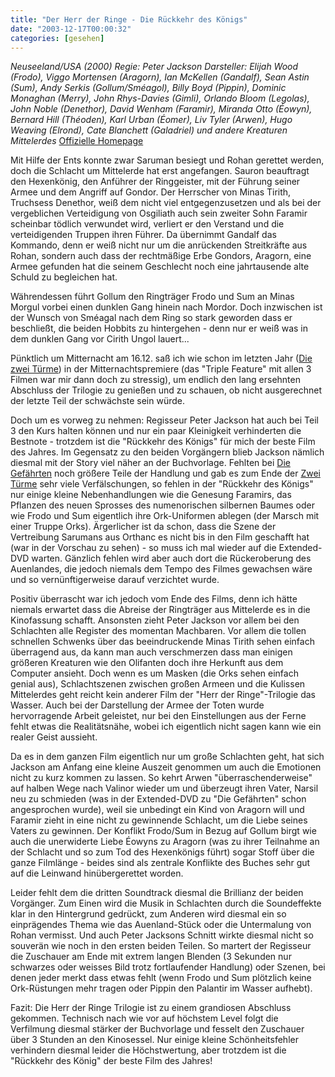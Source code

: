 ```yaml
---
title: "Der Herr der Ringe - Die Rückkehr des Königs"
date: "2003-12-17T00:00:32"
categories: [gesehen]
---
```


*Neuseeland/USA (2000)
Regie: Peter Jackson
Darsteller: Elijah Wood (Frodo), Viggo Mortensen (Aragorn), Ian McKellen (Gandalf), Sean Astin (Sum), Andy Serkis (Gollum/Sméagol), Billy Boyd (Pippin), Dominic Monaghan (Merry), John Rhys-Davies (Gimli), Orlando Bloom (Legolas), John Noble (Denethor), David Wenham (Faramir), Miranda Otto (Éowyn), Bernard Hill (Théoden), Karl Urban (Éomer), Liv Tyler (Arwen), Hugo Weaving (Elrond), Cate Blanchett (Galadriel) und andere Kreaturen Mittelerdes*
[Offizielle Homepage](http://www.derherrderringe-film.de/)

Mit Hilfe der Ents konnte zwar Saruman besiegt und Rohan gerettet werden, doch die Schlacht um Mittelerde hat erst angefangen. Sauron beauftragt den Hexenkönig, den Anführer der Ringgeister, mit der Führung seiner Armee und dem Angriff auf Gondor. Der Herrscher von Minas Tirith, Truchsess Denethor, weiß dem nicht viel entgegenzusetzen und als bei der vergeblichen Verteidigung von Osgiliath auch sein zweiter Sohn Faramir scheinbar tödlich verwundet wird, verliert er den Verstand und die verteidigenden Truppen ihren Führer. Da übernimmt Gandalf das Kommando, denn er weiß nicht nur um die anrückenden Streitkräfte aus Rohan, sondern auch dass der rechtmäßige Erbe Gondors, Aragorn, eine Armee gefunden hat die seinem Geschlecht noch eine jahrtausende alte Schuld zu begleichen hat.

Währendessen führt Gollum den Ringträger Frodo und Sum an Minas Morgul vorbei einen dunklen Gang hinein nach Mordor. Doch inzwischen ist der Wunsch von Sméagal nach dem Ring so stark geworden dass er beschließt, die beiden Hobbits zu hintergehen - denn nur er weiß was in dem dunklen Gang vor Cirith Ungol lauert...

Pünktlich um Mitternacht am 16.12. saß ich wie schon im letzten Jahr ([Die zwei Türme](/blog/2002/12/18/der-herr-der-ringe-die-zwei-turme/)) in der Mitternachtspremiere (das "Triple Feature" mit allen 3 Filmen war mir dann doch zu stressig), um endlich den lang ersehnten Abschluss der Trilogie zu genießen und zu schauen, ob nicht ausgerechnet der letzte Teil der schwächste sein würde.

Doch um es vorweg zu nehmen: Regisseur Peter Jackson hat auch bei Teil 3 den Kurs halten können und nur ein paar Kleinigkeit verhinderten die Bestnote - trotzdem ist die "Rückkehr des Königs" für mich der beste Film des Jahres. Im Gegensatz zu den beiden Vorgängern blieb Jackson nämlich diesmal mit der Story viel näher an der Buchvorlage. Fehlten bei [Die Gefährten](/blog/2001/12/19/der-herr-der-ringe-die-gefahrten/) noch größere Teile der Handlung und gab es zum Ende der [Zwei Türme](/blog/2002/12/18/der-herr-der-ringe-die-zwei-turme/) sehr viele Verfälschungen, so fehlen in der "Rückkehr des Königs" nur einige kleine Nebenhandlungen wie die Genesung Faramirs, das Pflanzen des neuen Sprosses des numenorischen silbernen Baumes oder wie Frodo und Sum eigentlich ihre Ork-Uniformen ablegen (der Marsch mit einer Truppe Orks). Ärgerlicher ist da schon, dass die Szene der Vertreibung Sarumans aus Orthanc es nicht bis in den Film geschafft hat (war in der Vorschau zu sehen) - so muss ich mal wieder auf die Extended-DVD warten. Gänzlich fehlen wird aber auch dort die Rückeroberung des Auenlandes, die jedoch niemals dem Tempo des Filmes gewachsen wäre und so vernünftigerweise darauf verzichtet wurde.

Positiv überrascht war ich jedoch vom Ende des Films, denn ich hätte niemals erwartet dass die Abreise der Ringträger aus Mittelerde es in die Kinofassung schafft. Ansonsten zieht Peter Jackson vor allem bei den Schlachten alle Register des momentan Machbaren. Vor allem die tollen schnellen Schwenks über das beeindruckende Minas Tirith sehen einfach überragend aus, da kann man auch verschmerzen dass man einigen größeren Kreaturen wie den Olifanten doch ihre Herkunft aus dem Computer ansieht. Doch wenn es um Masken (die Orks sehen einfach genial aus), Schlachtszenen zwischen großen Armeen und die Kulissen Mittelerdes geht reicht kein anderer Film der "Herr der Ringe"-Trilogie das Wasser. Auch bei der Darstellung der Armee der Toten wurde hervorragende Arbeit geleistet, nur bei den Einstellungen aus der Ferne fehlt etwas die Realitätsnähe, wobei ich eigentlich nicht sagen kann wie ein realer Geist aussieht.

Da es in dem ganzen Film eigentlich nur um große Schlachten geht, hat sich Jackson am Anfang eine kleine Auszeit genommen um auch die Emotionen nicht zu kurz kommen zu lassen. So kehrt Arwen "überraschenderweise" auf halben Wege nach Valinor wieder um und überzeugt ihren Vater, Narsil neu zu schmieden (was in der Extended-DVD zu "Die Gefährten" schon angesprochen wurde), weil sie unbedingt ein Kind von Aragorn will und Faramir zieht in eine nicht zu gewinnende Schlacht, um die Liebe seines Vaters zu gewinnen. Der Konflikt Frodo/Sum in Bezug auf Gollum birgt wie auch die unerwiderte Liebe Éowyns zu Aragorn (was zu ihrer Teilnahme an der Schlacht und so zum Tod des Hexenkönigs führt) sogar Stoff über die ganze Filmlänge - beides sind als zentrale Konflikte des Buches sehr gut auf die Leinwand hinübergerettet worden.

Leider fehlt dem die dritten Soundtrack diesmal die Brillianz der beiden Vorgänger. Zum Einen wird die Musik in Schlachten durch die Soundeffekte klar in den Hintergrund gedrückt, zum Anderen wird diesmal ein so einprägendes Thema wie das Auenland-Stück oder die Untermalung von Rohan vermisst. Und auch Peter Jacksons Schnitt wirkte diesmal nicht so souverän wie noch in den ersten beiden Teilen. So martert der Regisseur die Zuschauer am Ende mit extrem langen Blenden (3 Sekunden nur schwarzes oder weisses Bild trotz fortlaufender Handlung) oder Szenen, bei denen jeder merkt dass etwas fehlt (wenn Frodo und Sum plötzlich keine Ork-Rüstungen mehr tragen oder Pippin den Palantir im Wasser aufhebt).

Fazit: Die Herr der Ringe Trilogie ist zu einem grandiosen Abschluss gekommen. Technisch nach wie vor auf höchstem Level folgt die Verfilmung diesmal stärker der Buchvorlage und fesselt den Zuschauer über 3 Stunden an den Kinosessel. Nur einige kleine Schönheitsfehler verhindern diesmal leider die Höchstwertung, aber trotzdem ist die "Rückkehr des König" der beste Film des Jahres!
